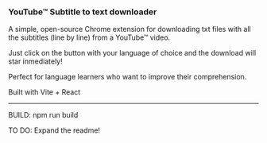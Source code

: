### YouTube™ Subtitle to text downloader

A simple, open-source Chrome extension for downloading txt files with all the subtitles (line by line) from a YouTube™ video.

Just click on the button with your language of choice and the download will star inmediately!

Perfect for language learners who want to improve their comprehension.

Built with Vite + React

---

BUILD: npm run build

TO DO: Expand the readme!
